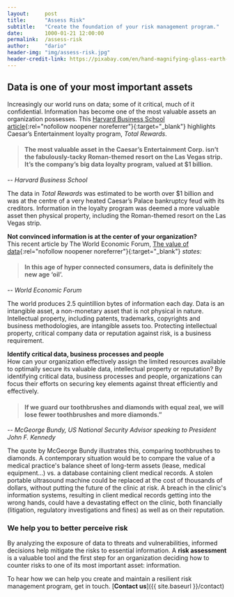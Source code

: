 ```yaml
---
layout:     post
title:      "Assess Risk"
subtitle:   "Create the foundation of your risk management program."
date:       1000-01-21 12:00:00
permalink:  /assess-risk
author:     "dario"
header-img: "img/assess-risk.jpg"
header-credit-link: https://pixabay.com/en/hand-magnifying-glass-earth-globe-1248053/
---
```


## Data is one of your most important assets
Increasingly our world runs on data; some of it critical, much of it confidential. Information has become one of the most valuable assets an organization possesses. This [Harvard Business School article](https://digit.hbs.org/submission/caesars-entertainment-what-happens-in-vegas-ends-up-in-a-1billion-database/){:rel="nofollow noopener noreferrer"}{:target="_blank"} highlights Caesar’s Entertainment loyalty program, _Total Rewards_.

> #### The most valuable asset in the Caesar’s Entertainment Corp. isn’t the fabulously-tacky Roman-themed resort on the Las Vegas strip.  It’s the company’s big data loyalty program, valued at $1 billion.
-- <cite>Harvard Business School</cite>

The data in _Total Rewards_ was estimated to be worth over $1 billion and was at the centre of a very heated Caesar’s Palace bankruptcy feud with its creditors. Information in the loyalty program was deemed a more valuable asset then physical property, including the Roman-themed resort on the Las Vegas strip.

**Not convinced information is at the center of your organization?**  
This recent article by The World Economic Forum, [The value of data](https://www.weforum.org/agenda/2017/09/the-value-of-data/){:rel="nofollow noopener noreferrer"}{:target="_blank"} _states:_

> #### In this age of hyper connected consumers, data is definitely the new age ‘oil’.
-- <cite>World Economic Forum</cite>

The world produces 2.5 quintillion bytes of information each day. Data is an intangible asset, a non-monetary asset that is not physical in nature. Intellectual property, including patents, trademarks, copyrights and business methodologies, are intangible assets too. Protecting intellectual property, critical company data or reputation against risk, is a business requirement.

**Identify critical data, business processes and people**  
How can your organization effectively assign the limited resources available to optimally secure its valuable data, intellectual property or reputation? By identifying critical data, business processes and people, organizations can focus their efforts on securing key elements against threat efficiently and effectively.

> #### If we guard our toothbrushes and diamonds with equal zeal, we will lose fewer toothbrushes and more diamonds.”  
-- <cite>McGeorge Bundy, US National Security Advisor speaking to President John F. Kennedy</cite>

The quote by McGeorge Bundy illustrates this, comparing toothbrushes to diamonds. A contemporary situation would be to compare the value of a medical practice's balance sheet of long-term assets (lease, medical equipment...) vs. a database containing client medical records. A stolen portable ultrasound machine could be replaced at the cost of thousands of dollars, without putting the future of the clinic at risk. A breach in the clinic's information systems, resulting in client medical records getting into the wrong hands, could have a devastating effect on the clinic, both financially (litigation, regulatory investigations and fines) as well as on their reputation.

### We help you to better perceive risk
By analyzing the exposure of data to threats and vulnerabilities, informed decisions help mitigate the risks to essential information. A **risk assessment** is a valuable tool and the first step for an organization deciding how to counter risks to one of its most important asset: information.

To hear how we can help you create and maintain a resilient risk management program, get in touch. [**Contact us**]({{ site.baseurl }}/contact)

